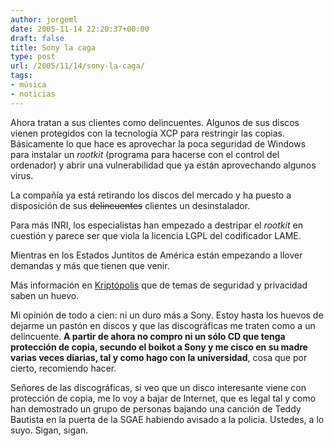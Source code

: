 ```yaml
---
author: jorgeml
date: 2005-11-14 22:20:37+00:00
draft: false
title: Sony la caga
type: post
url: /2005/11/14/sony-la-caga/
tags:
- música
- noticias
---
```


Ahora tratan a sus clientes como delincuentes. Algunos de sus discos vienen protegidos con la tecnología XCP para restringir las copias. Básicamente lo que hace es aprovechar la poca seguridad de Windows para instalar un _rootkit_ (programa para hacerse con el control del ordenador) y abrir una vulnerabilidad que ya están aprovechando algunos virus.

La compañía ya está retirando los discos del mercado y ha puesto a disposición de sus ~~delincuentes~~ clientes un desinstalador.

Para más INRI, los especialistas han empezado a destripar el _rootkit_ en cuestión y parece ser que viola la licencia LGPL del codificador LAME.

Mientras en los Estados Juntitos de América están empezando a llover demandas y más que tienen que venir.

Más información en [Kriptópolis](http://www.kriptopolis.org/node/1352) que de temas de seguridad y privacidad saben un huevo.

Mi opinión de todo a cien: ni un duro más a Sony. Estoy hasta los huevos de dejarme un pastón en discos y que las discográficas me traten como a un delincuente. **A partir de ahora no compro ni un sólo CD que tenga protección de copia, secundo el boikot a Sony y me cisco en su madre varias veces diarias, tal y como hago con la universidad**,  cosa que por cierto, recomiendo hacer.

Señores de las discográficas, si veo que un disco interesante viene con protección de copia, me lo voy a bajar de Internet, que es legal tal y como han demostrado un grupo de personas bajando una canción de Teddy Bautista en la puerta de la SGAE habiendo avisado a la policia. Ustedes, a lo suyo. Sigan, sigan.
